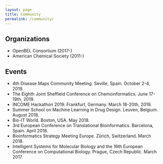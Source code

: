 ```yaml
---
layout: page
title: Community
permalink: /community/
---
```

## Organizations

- OpenBEL Consortium (2017-)
- American Chemical Society (2011-)

## Events

- 4th Disease Maps Community Meeting. Seville, Spain. October 2-4, 2019.
- The Eighth Joint Sheffield Conference on Chemoinformatics.
  June 17-19th, 2019.
- INCOME Hackathon 2019. Frankfurt, Germany.
  March 18-20th, 2019.
- Summer School on Machine Learning in Drug Design. Leuven, Belgium.
  August 2018.
- Bio-IT World. Boston, USA. May 2018.
- 3rd European Conference on Translational Bioinformatics. Barcelona, Spain.
  April 2018.
- Bioinformatics Strategy Meeting Europe. Zürich, Switzerland. March 2018.
- Intelligent Systems for Molecular Biology and the 16th European Conference
  on Computational Biology. Prague, Czech Republic. March 2017.
